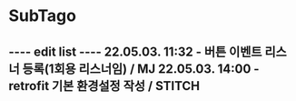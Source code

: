 # SubTago

---- edit list ----
22.05.03. 11:32 - 버튼 이벤트 리스너 등록(1회용 리스너임) / MJ
22.05.03. 14:00 - retrofit 기본 환경설정 작성 / STITCH
--------------------
